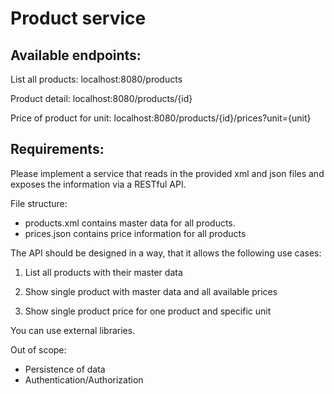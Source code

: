 # Product service #

## Available endpoints: ##

List all products:
localhost:8080/products

Product detail:
localhost:8080/products/{id}

Price of product for unit:
localhost:8080/products/{id}/prices?unit={unit}

## Requirements: ##

Please implement a service that reads in the provided xml and json files and exposes the information via a RESTful API.

File structure:
- products.xml contains master data for all products.
- prices.json contains price information for all products

The API should be designed in a way, that it allows the following use cases:
1. List all products with their master data

2. Show single product with master data and all available prices

3. Show single product price for one product and specific unit

You can use external libraries.

Out of scope:
- Persistence of data
- Authentication/Authorization